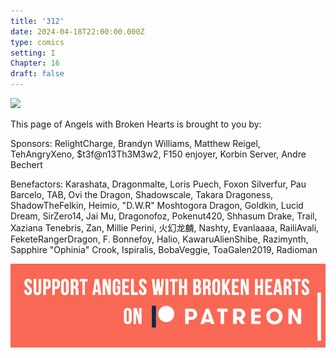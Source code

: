 ```yaml
---
title: '312'
date: 2024-04-18T22:00:00.000Z
type: comics
setting: I
Chapter: 16
draft: false
---
```


![](</uploads/W 12.jpg>)

This page of Angels with Broken Hearts is brought to you by:

Sponsors: RelightCharge, Brandyn Williams, Matthew Reigel, TehAngryXeno, $t3f\@n13Th3M3w2, F150 enjoyer, Korbin Server, Andre Bechert

Benefactors: Karashata, Dragonmalte, Loris Puech, Foxon Silverfur, Pau Barcelo, TAB, Ovi the Dragon, Shadowscale, Takara Dragoness, ShadowTheFelkin, Heimio, "D.W\.R" Moshtogora Dragon, Goldkin, Lucid Dream, SirZero14, Jai Mu, Dragonofoz, Pokenut420, Shhasum Drake, Trail, Xaziana Tenebris, Zan, Millie Perini, 火幻龙麟, Nashty, Evanlaaaa, RailiAvali, FeketeRangerDragon, F. Bonnefoy, Halio, KawaruAlienShibe, Razimynth, Sapphire "Ophinia" Crook, Ispiralis, BobaVeggie, ToaGalen2019, Radioman

[![](/uploads/patreon-banner-4.jpg)](http://patreon.com/mbsaunders)
